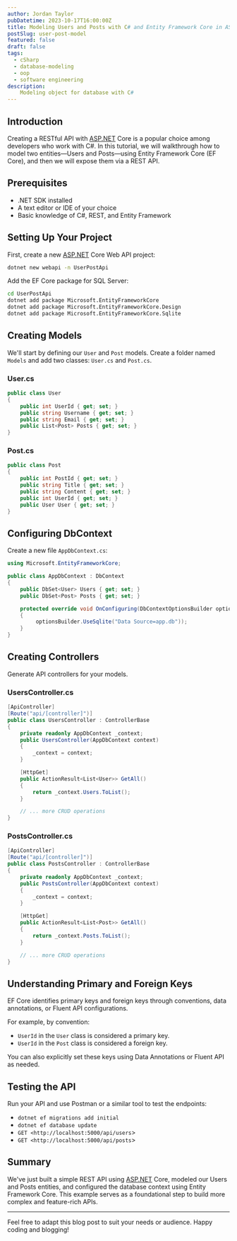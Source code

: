 ```yaml
---
author: Jordan Taylor
pubDatetime: 2023-10-17T16:00:00Z
title: Modeling Users and Posts with C# and Entity Framework Core in ASP.NET Core Web API
postSlug: user-post-model
featured: false
draft: false
tags:
  - cSharp
  - database-modeling
  - oop
  - software engineering
description:
    Modeling object for database with C#
---
```


## Introduction

Creating a RESTful API with [ASP.NET](http://asp.net/) Core is a popular choice among developers who work with C#. In this tutorial, we will walkthrough how to model two entities—Users and Posts—using Entity Framework Core (EF Core), and then we will expose them via a REST API.

## Prerequisites

- .NET SDK installed
- A text editor or IDE of your choice
- Basic knowledge of C#, REST, and Entity Framework

## Setting Up Your Project

First, create a new [ASP.NET](http://asp.net/) Core Web API project:

```bash
dotnet new webapi -n UserPostApi
```

Add the EF Core package for SQL Server:

```bash
cd UserPostApi
dotnet add package Microsoft.EntityFrameworkCore
dotnet add package Microsoft.EntityFrameworkCore.Design
dotnet add package Microsoft.EntityFrameworkCore.Sqlite
```

## Creating Models

We'll start by defining our `User` and `Post` models. Create a folder named `Models` and add two classes: `User.cs` and `Post.cs`.

### User.cs

```csharp
public class User
{
    public int UserId { get; set; }
    public string Username { get; set; }
    public string Email { get; set; }
    public List<Post> Posts { get; set; }
}

```

### Post.cs

```csharp
public class Post
{
    public int PostId { get; set; }
    public string Title { get; set; }
    public string Content { get; set; }
    public int UserId { get; set; }
    public User User { get; set; }
}

```

## Configuring DbContext

Create a new file `AppDbContext.cs`:

```csharp
using Microsoft.EntityFrameworkCore;

public class AppDbContext : DbContext
{
    public DbSet<User> Users { get; set; }
    public DbSet<Post> Posts { get; set; }

    protected override void OnConfiguring(DbContextOptionsBuilder optionsBuilder)
    {
         optionsBuilder.UseSqlite("Data Source=app.db"));
    }
}

```

## Creating Controllers

Generate API controllers for your models.

### UsersController.cs

```csharp
[ApiController]
[Route("api/[controller]")]
public class UsersController : ControllerBase
{
    private readonly AppDbContext _context;
    public UsersController(AppDbContext context)
    {
        _context = context;
    }

    [HttpGet]
    public ActionResult<List<User>> GetAll()
    {
        return _context.Users.ToList();
    }

    // ... more CRUD operations
}

```

### PostsController.cs

```csharp
[ApiController]
[Route("api/[controller]")]
public class PostsController : ControllerBase
{
    private readonly AppDbContext _context;
    public PostsController(AppDbContext context)
    {
        _context = context;
    }

    [HttpGet]
    public ActionResult<List<Post>> GetAll()
    {
        return _context.Posts.ToList();
    }

    // ... more CRUD operations
}

```

## Understanding Primary and Foreign Keys

EF Core identifies primary keys and foreign keys through conventions, data annotations, or Fluent API configurations.

For example, by convention:

- `UserId` in the `User` class is considered a primary key.
- `UserId` in the `Post` class is considered a foreign key.

You can also explicitly set these keys using Data Annotations or Fluent API as needed.

## Testing the API

Run your API and use Postman or a similar tool to test the endpoints:

- `dotnet ef migrations add initial`
- `dotnet ef database update`
- `GET <http://localhost:5000/api/users`>
- `GET <http://localhost:5000/api/posts`>

## Summary

We've just built a simple REST API using [ASP.NET](http://asp.net/) Core, modeled our Users and Posts entities, and configured the database context using Entity Framework Core. This example serves as a foundational step to build more complex and feature-rich APIs.

---

Feel free to adapt this blog post to suit your needs or audience. Happy coding and blogging!
